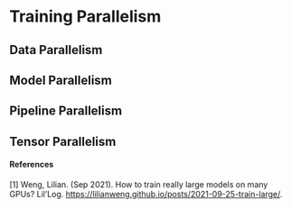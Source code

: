 # Training Parallelism



## Data Parallelism

## Model Parallelism

## Pipeline Parallelism

## Tensor Parallelism


#### References

[1] Weng, Lilian. (Sep 2021). How to train really large models on many GPUs? Lil’Log. https://lilianweng.github.io/posts/2021-09-25-train-large/.
